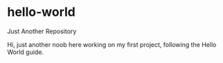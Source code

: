 # hello-world
Just Another Repository

Hi, just another noob here working on my first project, following the Hello World guide.
